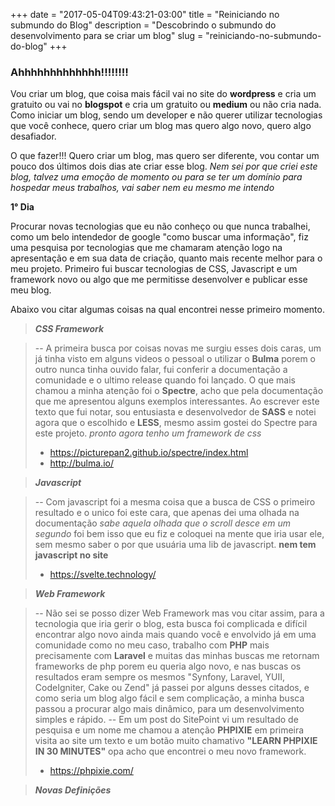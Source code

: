 +++
date        = "2017-05-04T09:43:21-03:00"
title       = "Reiniciando no submundo do Blog"
description = "Descobrindo o submundo do desenvolvimento para se criar um blog"
slug        = "reiniciando-no-submundo-do-blog"
+++
### Ahhhhhhhhhhhhh!!!!!!!! 

Vou criar um blog, que coisa mais fácil vai no site do **wordpress** e cria um gratuito ou vai no **blogspot** e cria um gratuito ou **medium** ou não cria nada. Como iniciar um blog, sendo um developer e não querer utilizar tecnologias que você conhece, quero criar um blog mas quero algo novo, quero algo desafiador. 

O que fazer!!! Quero criar um blog, mas quero ser diferente, vou contar um pouco dos últimos dois dias ate criar esse blog. *Nem sei por que criei este blog, talvez uma emoção de momento ou para se ter um domínio para hospedar meus trabalhos, vai saber nem eu mesmo me intendo*

**1° Dia**

Procurar novas tecnologias que eu não conheço ou que nunca trabalhei, como um belo intendedor de google "como buscar uma informação", fiz uma pesquisa por tecnologias que me chamaram atenção logo na apresentação e em sua data de criação, quanto mais recente melhor para o meu projeto. Primeiro fui buscar tecnologias de CSS, Javascript e um framework novo ou algo que me permitisse desenvolver e publicar esse meu blog.

Abaixo vou citar algumas coisas na qual encontrei nesse primeiro momento.

> ***CSS Framework***

> -- A primeira busca por coisas novas me surgiu esses dois caras, um já tinha visto em alguns videos o pessoal o utilizar o **Bulma** porem o outro nunca tinha ouvido falar, fui conferir a documentação a comunidade e o ultimo release quando foi lançado. O que mais chamou a minha atenção foi o **Spectre**, acho que pela documentação que me apresentou alguns exemplos interessantes. Ao escrever este texto que fui notar, sou entusiasta e desenvolvedor de **SASS** e notei agora que o escolhido e **LESS**, mesmo assim gostei do Spectre para este projeto. *pronto agora tenho um framework de css*
> 
> - https://picturepan2.github.io/spectre/index.html
> - http://bulma.io/

> ***Javascript***

> -- Com javascript foi a mesma coisa que a busca de CSS o primeiro resultado e o unico foi este cara, que apenas dei uma olhada na documentação *sabe aquela olhada que o scroll desce em um segundo* foi bem isso que eu fiz e coloquei na mente que iria usar ele, sem mesmo saber o por que usuária uma lib de javascript. **nem tem javascript no site**
> 
> - https://svelte.technology/

> ***Web Framework***

> -- Não sei se posso dizer Web Framework mas vou citar assim, para a tecnologia que iria gerir o blog, esta busca foi complicada e difícil encontrar algo novo ainda mais quando você e envolvido já em uma comunidade como no meu caso, trabalho com **PHP** mais precisamente com **Laravel** e muitas das minhas buscas me retornam frameworks de php porem eu queria algo novo, e nas buscas os resultados eram sempre os mesmos "Synfony, Laravel, YUII, CodeIgniter, Cake ou Zend" já passei por alguns desses citados, e como seria um blog algo fácil e sem complicação, a minha busca passou a procurar algo mais dinâmico, para um desenvolvimento simples e rápido.
> -- Em um post do SitePoint vi um resultado de pesquisa e um nome me chamou a atenção **PHPIXIE** em primeira visita ao site um texto e um botão muito chamativo **"LEARN PHPIXIE IN 30 MINUTES"** opa acho que encontrei o meu novo framework.
>
> - https://phpixie.com/

> ***Novas Definições***